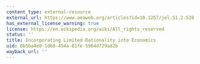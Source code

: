```yaml
---
content_type: external-resource
external_url: https://www.aeaweb.org/articles?id=10.1257/jel.51.2.528
has_external_license_warning: true
license: https://en.wikipedia.org/wiki/All_rights_reserved
status: ''
title: Incorporating Limited Rationality into Economics
uid: 8b5ba4e0-1d68-454a-81fe-5964d729ad2b
wayback_url: ''
---
```

